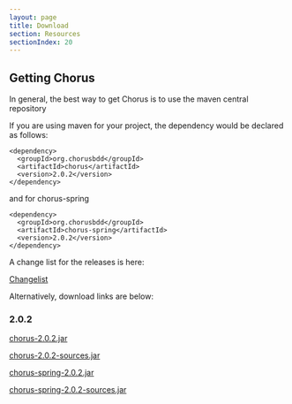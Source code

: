 ```yaml
---
layout: page
title: Download
section: Resources
sectionIndex: 20
---
```


## Getting Chorus

In general, the best way to get Chorus is to use the maven central repository

If you are using maven for your project, the dependency would be declared as follows:

    <dependency>
      <groupId>org.chorusbdd</groupId>
      <artifactId>chorus</artifactId>
      <version>2.0.2</version>
    </dependency>

and for chorus-spring

    <dependency>
      <groupId>org.chorusbdd</groupId>
      <artifactId>chorus-spring</artifactId>
      <version>2.0.2</version>
    </dependency>
    
A change list for the releases is here:
    
[Changelist](/pages/Resources/Changelist)

Alternatively, download links are below:


### 2.0.2

[chorus-2.0.2.jar](http://search.maven.org/remotecontent?filepath=org/chorusbdd/chorus/2.0.2/chorus-2.0.2.jar)

[chorus-2.0.2-sources.jar](http://search.maven.org/remotecontent?filepath=org/chorusbdd/chorus/2.0.2/chorus-2.0.2-sources.jar)

[chorus-spring-2.0.2.jar](http://search.maven.org/remotecontent?filepath=org/chorusbdd/chorus-spring/2.0.2/chorus-spring-2.0.2.jar)

[chorus-spring-2.0.2-sources.jar](http://search.maven.org/remotecontent?filepath=org/chorusbdd/chorus-spring/2.0.2/chorus-spring-2.0.2-sources.jar)





